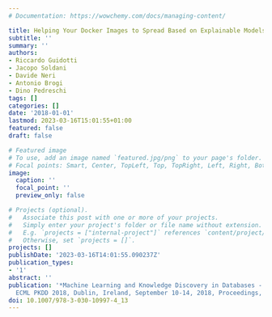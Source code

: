 ```yaml
---
# Documentation: https://wowchemy.com/docs/managing-content/

title: Helping Your Docker Images to Spread Based on Explainable Models
subtitle: ''
summary: ''
authors:
- Riccardo Guidotti
- Jacopo Soldani
- Davide Neri
- Antonio Brogi
- Dino Pedreschi
tags: []
categories: []
date: '2018-01-01'
lastmod: 2023-03-16T15:01:55+01:00
featured: false
draft: false

# Featured image
# To use, add an image named `featured.jpg/png` to your page's folder.
# Focal points: Smart, Center, TopLeft, Top, TopRight, Left, Right, BottomLeft, Bottom, BottomRight.
image:
  caption: ''
  focal_point: ''
  preview_only: false

# Projects (optional).
#   Associate this post with one or more of your projects.
#   Simply enter your project's folder or file name without extension.
#   E.g. `projects = ["internal-project"]` references `content/project/deep-learning/index.md`.
#   Otherwise, set `projects = []`.
projects: []
publishDate: '2023-03-16T14:01:55.090237Z'
publication_types:
- '1'
abstract: ''
publication: '*Machine Learning and Knowledge Discovery in Databases - European Conference,
  ECML PKDD 2018, Dublin, Ireland, September 10-14, 2018, Proceedings, Part III*'
doi: 10.1007/978-3-030-10997-4_13
---
```


